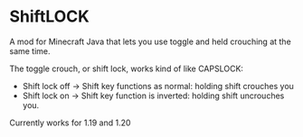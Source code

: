 # ShiftLOCK
A mod for Minecraft Java that lets you use toggle and held crouching at the same time.

The toggle crouch, or shift lock, works kind of like CAPSLOCK:

- Shift lock off -> Shift key functions as normal: holding shift crouches you
- Shift lock on -> Shift key function is inverted: holding shift uncrouches you.

Currently works for 1.19 and 1.20
